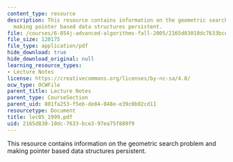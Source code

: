 ```yaml
---
content_type: resource
description: This resource contains information on the geometric search problem and
  making pointer based data structures persistent.
file: /courses/6-854j-advanced-algorithms-fall-2005/2165d83010dc7633bce397ea75f889f9_lec05_1999.pdf
file_size: 120175
file_type: application/pdf
hide_download: true
hide_download_original: null
learning_resource_types:
- Lecture Notes
license: https://creativecommons.org/licenses/by-nc-sa/4.0/
ocw_type: OCWFile
parent_title: Lecture Notes
parent_type: CourseSection
parent_uid: 801fa253-f5eb-de84-048e-e39c0b02cd11
resourcetype: Document
title: lec05_1999.pdf
uid: 2165d830-10dc-7633-bce3-97ea75f889f9
---
```

This resource contains information on the geometric search problem and making pointer based data structures persistent.